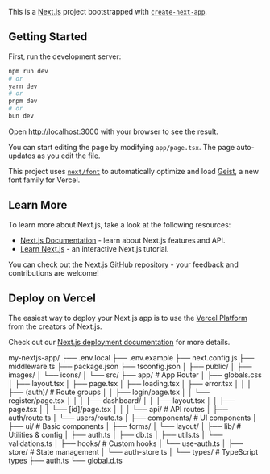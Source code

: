 This is a [Next.js](https://nextjs.org) project bootstrapped with [`create-next-app`](https://nextjs.org/docs/app/api-reference/cli/create-next-app).

## Getting Started

First, run the development server:

```bash
npm run dev
# or
yarn dev
# or
pnpm dev
# or
bun dev
```

Open [http://localhost:3000](http://localhost:3000) with your browser to see the result.

You can start editing the page by modifying `app/page.tsx`. The page auto-updates as you edit the file.

This project uses [`next/font`](https://nextjs.org/docs/app/building-your-application/optimizing/fonts) to automatically optimize and load [Geist](https://vercel.com/font), a new font family for Vercel.

## Learn More

To learn more about Next.js, take a look at the following resources:

- [Next.js Documentation](https://nextjs.org/docs) - learn about Next.js features and API.
- [Learn Next.js](https://nextjs.org/learn) - an interactive Next.js tutorial.

You can check out [the Next.js GitHub repository](https://github.com/vercel/next.js) - your feedback and contributions are welcome!

## Deploy on Vercel

The easiest way to deploy your Next.js app is to use the [Vercel Platform](https://vercel.com/new?utm_medium=default-template&filter=next.js&utm_source=create-next-app&utm_campaign=create-next-app-readme) from the creators of Next.js.

Check out our [Next.js deployment documentation](https://nextjs.org/docs/app/building-your-application/deploying) for more details.


my-nextjs-app/
├── .env.local
├── .env.example
├── next.config.js
├── middleware.ts
├── package.json
├── tsconfig.json
│
├── public/
│   ├── images/
│   └── icons/
│
└── src/
    ├── app/                     # App Router
    │   ├── globals.css
    │   ├── layout.tsx
    │   ├── page.tsx
    │   ├── loading.tsx
    │   ├── error.tsx
    │   │
    │   ├── (auth)/              # Route groups
    │   │   ├── login/page.tsx
    │   │   └── register/page.tsx
    │   │
    │   ├── dashboard/
    │   │   ├── layout.tsx
    │   │   ├── page.tsx
    │   │   └── [id]/page.tsx
    │   │
    │   └── api/                 # API routes
    │       ├── auth/route.ts
    │       └── users/route.ts
    │
    ├── components/              # UI components
    │   ├── ui/                  # Basic components
    │   ├── forms/
    │   └── layout/
    │
    ├── lib/                     # Utilities & config
    │   ├── auth.ts
    │   ├── db.ts
    │   ├── utils.ts
    │   └── validations.ts
    │
    ├── hooks/                   # Custom hooks
    │   └── use-auth.ts
    │
    ├── store/                   # State management
    │   └── auth-store.ts
    │
    └── types/                   # TypeScript types
        ├── auth.ts
        └── global.d.ts